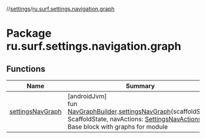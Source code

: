 //[settings](../../index.md)/[ru.surf.settings.navigation.graph](index.md)

# Package ru.surf.settings.navigation.graph

## Functions

| Name | Summary |
|---|---|
| [settingsNavGraph](settings-nav-graph.md) | [androidJvm]<br>fun [NavGraphBuilder](https://developer.android.com/reference/kotlin/androidx/navigation/NavGraphBuilder.html).[settingsNavGraph](settings-nav-graph.md)(scaffoldState: ScaffoldState, navActions: [SettingsNavActions](../ru.surf.settings.navigation.actions/-settings-nav-actions/index.md))<br>Base block with graphs for module |
